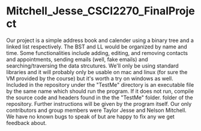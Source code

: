 # Mitchell_Jesse_CSCI2270_FinalProject
Our project is a simple address book and calender using a binary tree and a linked list respectively.
The BST  and LL would be organized by name and time. Some functionalities include adding, editing, 
and removing contacts and appointments, sending emails (well, fake emails) and searching/traversing the 
data strcutures. We'll only be using standard libraries and it will probably only be usable on mac and 
linux (for sure the VM provided by the course) but it's worth a try on windows as well. 
Included in the repository under the "TestMe" directory is an executable file by the same name which 
should run the program. If it does not run, compile the source code and headers found in the the "TestMe" folder.
folder of the repository. Further instructions will be given by the program itself. 
Our only contributors and group members were Taylor Jesse and Nelson Mitchell. 
We have no known bugs to speak of but are happy to fix any we get feedback about.
